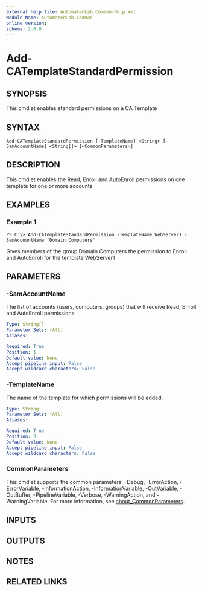 ```yaml
---
external help file: AutomatedLab.Common-Help.xml
Module Name: AutomatedLab.Common
online version:
schema: 2.0.0
---
```


# Add-CATemplateStandardPermission

## SYNOPSIS
This cmdlet enables standard permissions on a CA Template

## SYNTAX

```
Add-CATemplateStandardPermission [-TemplateName] <String> [-SamAccountName] <String[]> [<CommonParameters>]
```

## DESCRIPTION
This cmdlet enables the Read, Enroll and AutoEnroll permissions on one template for one or more accounts

## EXAMPLES

### Example 1
```
PS C:\> Add-CATemplateStandardPermission -TemplateName WebServer1 -SamAccountName 'Domain Computers'
```

Gives members of the group Domain Computers the permission to Enroll and AutoEnroll for the template WebServer1

## PARAMETERS

### -SamAccountName
The list of accounts (users, computers, groups) that will receive Read, Enroll and AutoEnroll permissions

```yaml
Type: String[]
Parameter Sets: (All)
Aliases:

Required: True
Position: 1
Default value: None
Accept pipeline input: False
Accept wildcard characters: False
```

### -TemplateName
The name of the template for which permissions will be added.

```yaml
Type: String
Parameter Sets: (All)
Aliases:

Required: True
Position: 0
Default value: None
Accept pipeline input: False
Accept wildcard characters: False
```

### CommonParameters
This cmdlet supports the common parameters: -Debug, -ErrorAction, -ErrorVariable, -InformationAction, -InformationVariable, -OutVariable, -OutBuffer, -PipelineVariable, -Verbose, -WarningAction, and -WarningVariable. For more information, see [about_CommonParameters](http://go.microsoft.com/fwlink/?LinkID=113216).

## INPUTS

## OUTPUTS

## NOTES

## RELATED LINKS
